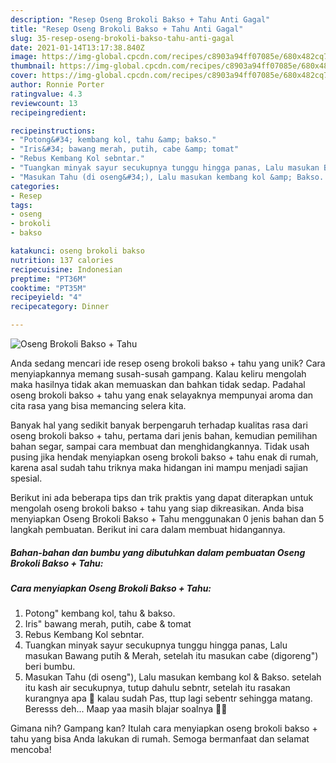 ```yaml
---
description: "Resep Oseng Brokoli Bakso + Tahu Anti Gagal"
title: "Resep Oseng Brokoli Bakso + Tahu Anti Gagal"
slug: 35-resep-oseng-brokoli-bakso-tahu-anti-gagal
date: 2021-01-14T13:17:38.840Z
image: https://img-global.cpcdn.com/recipes/c8903a94ff07085e/680x482cq70/oseng-brokoli-bakso-tahu-foto-resep-utama.jpg
thumbnail: https://img-global.cpcdn.com/recipes/c8903a94ff07085e/680x482cq70/oseng-brokoli-bakso-tahu-foto-resep-utama.jpg
cover: https://img-global.cpcdn.com/recipes/c8903a94ff07085e/680x482cq70/oseng-brokoli-bakso-tahu-foto-resep-utama.jpg
author: Ronnie Porter
ratingvalue: 4.3
reviewcount: 13
recipeingredient:

recipeinstructions:
- "Potong&#34; kembang kol, tahu &amp; bakso."
- "Iris&#34; bawang merah, putih, cabe &amp; tomat"
- "Rebus Kembang Kol sebntar."
- "Tuangkan minyak sayur secukupnya tunggu hingga panas, Lalu masukan Bawang putih &amp; Merah, setelah itu masukan cabe (digoreng&#34;) beri bumbu."
- "Masukan Tahu (di oseng&#34;), Lalu masukan kembang kol &amp; Bakso. setelah itu kash air secukupnya, tutup dahulu sebntr, setelah itu rasakan kurangnya apa 🤭 kalau sudah Pas, ttup lagi sebentr sehingga matang. Beresss deh... Maap yaa masih blajar soalnya 🤭😁"
categories:
- Resep
tags:
- oseng
- brokoli
- bakso

katakunci: oseng brokoli bakso 
nutrition: 137 calories
recipecuisine: Indonesian
preptime: "PT36M"
cooktime: "PT35M"
recipeyield: "4"
recipecategory: Dinner

---
```



![Oseng Brokoli Bakso + Tahu](https://img-global.cpcdn.com/recipes/c8903a94ff07085e/680x482cq70/oseng-brokoli-bakso-tahu-foto-resep-utama.jpg)

Anda sedang mencari ide resep oseng brokoli bakso + tahu yang unik? Cara menyiapkannya memang susah-susah gampang. Kalau keliru mengolah maka hasilnya tidak akan memuaskan dan bahkan tidak sedap. Padahal oseng brokoli bakso + tahu yang enak selayaknya mempunyai aroma dan cita rasa yang bisa memancing selera kita.

Banyak hal yang sedikit banyak berpengaruh terhadap kualitas rasa dari oseng brokoli bakso + tahu, pertama dari jenis bahan, kemudian pemilihan bahan segar, sampai cara membuat dan menghidangkannya. Tidak usah pusing jika hendak menyiapkan oseng brokoli bakso + tahu enak di rumah, karena asal sudah tahu triknya maka hidangan ini mampu menjadi sajian spesial.




Berikut ini ada beberapa tips dan trik praktis yang dapat diterapkan untuk mengolah oseng brokoli bakso + tahu yang siap dikreasikan. Anda bisa menyiapkan Oseng Brokoli Bakso + Tahu menggunakan 0 jenis bahan dan 5 langkah pembuatan. Berikut ini cara dalam membuat hidangannya.

<!--inarticleads1-->

##### Bahan-bahan dan bumbu yang dibutuhkan dalam pembuatan Oseng Brokoli Bakso + Tahu:





<!--inarticleads2-->

##### Cara menyiapkan Oseng Brokoli Bakso + Tahu:

1. Potong&#34; kembang kol, tahu &amp; bakso.
1. Iris&#34; bawang merah, putih, cabe &amp; tomat
1. Rebus Kembang Kol sebntar.
1. Tuangkan minyak sayur secukupnya tunggu hingga panas, Lalu masukan Bawang putih &amp; Merah, setelah itu masukan cabe (digoreng&#34;) beri bumbu.
1. Masukan Tahu (di oseng&#34;), Lalu masukan kembang kol &amp; Bakso. setelah itu kash air secukupnya, tutup dahulu sebntr, setelah itu rasakan kurangnya apa 🤭 kalau sudah Pas, ttup lagi sebentr sehingga matang. Beresss deh... Maap yaa masih blajar soalnya 🤭😁




Gimana nih? Gampang kan? Itulah cara menyiapkan oseng brokoli bakso + tahu yang bisa Anda lakukan di rumah. Semoga bermanfaat dan selamat mencoba!
